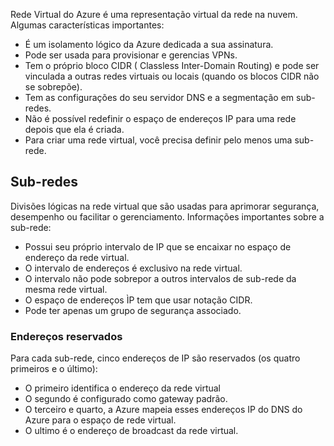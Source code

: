 Rede Virtual do Azure é uma representação virtual da rede na nuvem. Algumas características importantes:

- É um isolamento lógico da Azure dedicada a sua assinatura.
- Pode ser usada para provisionar e gerencias VPNs.
- Tem o próprio bloco CIDR ( Classless Inter-Domain Routing) e pode ser vinculada a outras redes virtuais ou locais (quando os blocos CIDR não se sobrepõe).
- Tem as configurações do seu servidor DNS e a segmentação em sub-redes.
- Não é possível redefinir o espaço de endereços IP para uma rede depois que ela é criada.
- Para criar uma rede virtual, você precisa definir pelo menos uma sub-rede.

## Sub-redes

Divisões lógicas na rede virtual que são usadas para aprimorar segurança, desempenho ou facilitar o gerenciamento. Informações importantes sobre a sub-rede:

- Possui seu próprio intervalo de IP que se encaixar no espaço de endereço da rede virtual.
- O intervalo de endereços é exclusivo na rede virtual.
- O intervalo não pode sobrepor a outros intervalos de sub-rede da mesma rede virtual.
- O espaço de endereços ÌP tem que usar notação CIDR.
- Pode ter apenas um grupo de segurança associado.


### Endereços reservados

Para cada sub-rede, cinco endereços de IP são reservados (os quatro primeiros e o último):

- O primeiro identifica o endereço da rede virtual
- O segundo é configurado como gateway padrão.
- O terceiro e quarto, a Azure mapeia esses endereços IP do DNS do Azure para o espaço de rede virtual.
- O ultimo é o endereço de broadcast da rede virtual.